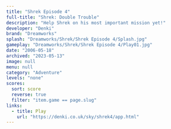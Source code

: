 ```yaml
---
title: "Shrek Episode 4"
full-title: "Shrek: Double Trouble"
description: "Help Shrek on his most important mission yet!"
developer: "Denki"
brand: "Dreamworks"
splash: "Dreamworks/Shrek/Shrek Episode 4/Splash.jpg"
gameplay: "Dreamworks/Shrek/Shrek Episode 4/Play01.jpg"
date: "2006-05-18"
archived: "2023-05-13"
image: null
menu: null
category: "Adventure"
levels: "none"
scores:
  sort: score
  reverse: true
  filter: "item.game == page.slug"
links:
  - title: Play
    url: "https://denki.co.uk/sky/shrek4/app.html"
---
```

